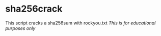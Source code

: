 # sha256crack
This script cracks a sha256sum with rockyou.txt *This is for educational purposes only*

